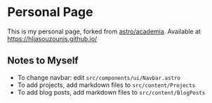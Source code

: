 # Personal Page

This is my personal page, forked from [astro/academia](https://github.com/astro/academia).
Available at https://hliasouzounis.github.io/

## Notes to Myself

- To change navbar: edit `src/components/ui/Navbar.astro`
- To add projects, add markdown files to `src/content/Projects`
- To add blog posts, add markdown files to `src/content/BlogPosts`
